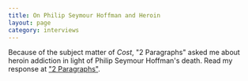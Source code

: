 ```yaml
---
title: On Philip Seymour Hoffman and Heroin
layout: page
category: interviews
---
```

Because of the subject matter of *Cost*, "2 Paragraphs" asked me about heroin addiction in light of Philip Seymour Hoffman's death. Read my response at ["2 Paragraphs"](http://2paragraphs.com/2014/02/roxana-robinson-on-philip-seymour-hoffman-and-heroin/).